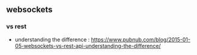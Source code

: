 ## websockets

### vs rest
- understanding the difference : https://www.pubnub.com/blog/2015-01-05-websockets-vs-rest-api-understanding-the-difference/

